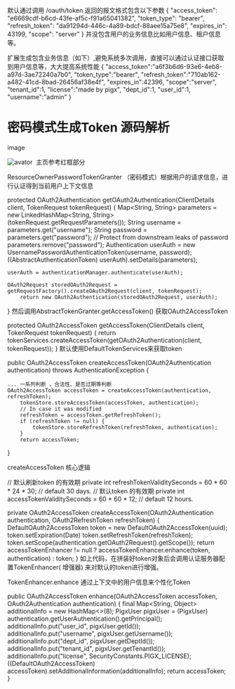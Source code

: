 默认通过调用 /oauth/token 返回的报文格式包含以下参数
{
    "access_token": "e6669cdf-b6cd-43fe-af5c-f91a65041382",
    "token_type": "bearer",
    "refresh_token": "da91294d-446c-4a89-bdcf-88aee15a75e8",
    "expires_in": 43199, 
    "scope": "server"
}
并没包含用户的业务信息比如用户信息、租户信息等。

扩展生成包含业务信息（如下）,避免系统多次调用，直接可以通过认证接口获取到用户信息等，大大提高系统性能
{
    "access_token":"a6f3b6d6-93e6-4eb8-a97d-3ae72240a7b0",
    "token_type":"bearer",
    "refresh_token":"710ab162-a482-41cd-8bad-26456af38e4f",
    "expires_in":42396,
    "scope":"server",
    "tenant_id":1,
    "license":"made by pigx",
    "dept_id":1,
    "user_id":1,
    "username":"admin"
}
# 密码模式生成Token 源码解析
image

![avator](http://pic.pig4cloud.com/20190706114317_UnHHZL_Screenshot.jpeg)
​ 主页参考红框部分

ResourceOwnerPasswordTokenGranter （密码模式）根据用户的请求信息，进行认证得到当前用户上下文信息

protected OAuth2Authentication getOAuth2Authentication(ClientDetails client, TokenRequest tokenRequest) {
    Map<String, String> parameters = new LinkedHashMap<String, String>(tokenRequest.getRequestParameters());
	String username = parameters.get("username");
	String password = parameters.get("password");
	// Protect from downstream leaks of password
	parameters.remove("password");
    Authentication userAuth = new UsernamePasswordAuthenticationToken(username, password);
   ((AbstractAuthenticationToken) userAuth).setDetails(parameters);
		
    userAuth = authenticationManager.authenticate(userAuth);

    OAuth2Request storedOAuth2Request =  getRequestFactory().createOAuth2Request(client, tokenRequest);		
		return new OAuth2Authentication(storedOAuth2Request, userAuth);
}
然后调用AbstractTokenGranter.getAccessToken() 获取OAuth2AccessToken

protected OAuth2AccessToken getAccessToken(ClientDetails client, TokenRequest tokenRequest) {
   return tokenServices.createAccessToken(getOAuth2Authentication(client, tokenRequest));
}
默认使用DefaultTokenServices来获取token

public OAuth2AccessToken createAccessToken(OAuth2Authentication authentication) throws AuthenticationException {

	... 一系列判断 ，合法性、是否过期等判断	
	OAuth2AccessToken accessToken = createAccessToken(authentication, refreshToken);
		tokenStore.storeAccessToken(accessToken, authentication);
		// In case it was modified
		refreshToken = accessToken.getRefreshToken();
		if (refreshToken != null) {
			tokenStore.storeRefreshToken(refreshToken, authentication);
		}
		return accessToken;
}

createAccessToken 核心逻辑

// 默认刷新token 的有效期
private int refreshTokenValiditySeconds = 60 * 60 * 24 * 30; // default 30 days.
// 默认token 的有效期
private int accessTokenValiditySeconds = 60 * 60 * 12; // default 12 hours.

private OAuth2AccessToken createAccessToken(OAuth2Authentication authentication, OAuth2RefreshToken refreshToken) {
    DefaultOAuth2AccessToken token = new DefaultOAuth2AccessToken(uuid);
    token.setExpiration(Date)
    token.setRefreshToken(refreshToken);
    token.setScope(authentication.getOAuth2Request().getScope());
    return accessTokenEnhancer != null ? accessTokenEnhancer.enhance(token, authentication) : token;
}
如上代码，在拼装好token对象后会调用认证服务器配置TokenEnhancer( 增强器) 来对默认的token进行增强。

TokenEnhancer.enhance 通过上下文中的用户信息来个性化Token

public OAuth2AccessToken enhance(OAuth2AccessToken accessToken, OAuth2Authentication authentication) {
    final Map<String, Object> additionalInfo = new HashMap<>(8);
    PigxUser pigxUser = (PigxUser) authentication.getUserAuthentication().getPrincipal();
    additionalInfo.put("user_id", pigxUser.getId());
    additionalInfo.put("username", pigxUser.getUsername());
    additionalInfo.put("dept_id", pigxUser.getDeptId());
    additionalInfo.put("tenant_id", pigxUser.getTenantId());
    additionalInfo.put("license", SecurityConstants.PIGX_LICENSE);
    ((DefaultOAuth2AccessToken) accessToken).setAdditionalInformation(additionalInfo);
    return accessToken;
}